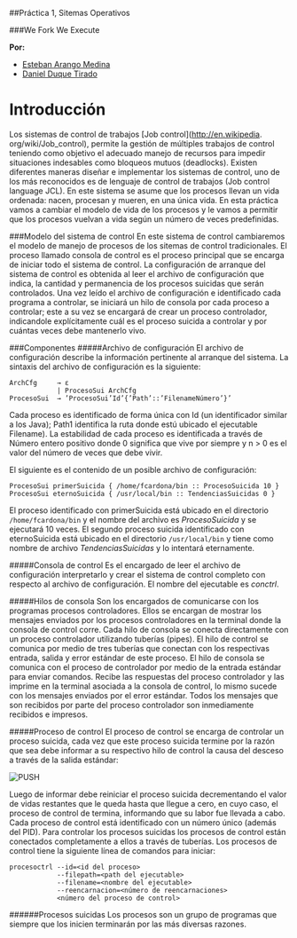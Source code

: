 ##Práctica 1, Sitemas Operativos

###We Fork We Execute

 **Por:**
  
   * [Esteban Arango Medina](https://github.com/esbanarango)
   * [Daniel Duque Tirado](https://github.com/DanielJDuque)


Introducción
==
Los sistemas de control de trabajos [Job control](http://en.wikipedia. org/wiki/Job_control), permite la gestión de múltiples trabajos de control teniendo como objetivo el adecuado manejo de recursos para impedir situaciones indesables como bloqueos mutuos (deadlocks).
Existen diferentes maneras diseñar e implementar los sistemas de control, uno de los más reconocidos es de lenguaje de control de trabajos (Job control language JCL). En este sistema se asume que los procesos llevan un vida ordenada: nacen, procesan y mueren, en una única vida.
En esta práctica vamos a cambiar el modelo de vida de los procesos y le vamos a permitir que los procesos vuelvan a vida según un número de veces predefinidas.

###Modelo del sistema de control
En este sistema de control cambiaremos el modelo de manejo de procesos de los sitemas de control tradicionales. El proceso llamado consola de control es el proceso principal que se encarga de iniciar todo el sistema de control. La configuración de arranque del sistema de control es obtenida al leer el archivo de configuración que indica, la cantidad y permanencia de los procesos suicidas que serán controlados.
Una vez leído el archivo de configuración e identificado cada programa a controlar, se iniciará un hilo de consola por cada proceso a controlar; este a su vez se encargará de crear un proceso controlador, indicandole explícitamente cuál es el proceso suicida a controlar y por cuántas veces debe mantenerlo vivo.

###Componentes
#####Archivo de configuración
El archivo de configuración describe la información pertinente al arranque del sistema. La sintaxis del archivo de configuración es la siguiente:

	ArchCfg 	→ ε
			    | ProcesoSui ArchCfg
	ProcesoSui  → ’ProcesoSui’Id’{’Path’::’FilenameNúmero’}’

Cada proceso es identificado de forma única con Id (un identificador similar a los Java); Path1 identifica la ruta donde estú ubicado el ejecutable Filename). La estabilidad de cada proceso es identificada a través de Número entero positivo donde 0 significa que vive por siempre y n > 0 es el valor del número de veces que debe vivir.

El siguiente es el contenido de un posible archivo de configuración:
		
	ProcesoSui primerSuicida { /home/fcardona/bin :: ProcesoSuicida 10 } 
	ProcesoSui eternoSuicida { /usr/local/bin :: TendenciasSuicidas 0 }

El proceso identificado con primerSuicida está ubicado en el directorio `/home/fcardona/bin` y el nombre del archivo es _ProcesoSuicida_ y se ejecutará 10 veces. El segundo proceso suicida identificado con eternoSuicida está ubicado en el directorio `/usr/local/bin` y tiene como nombre de archivo _TendenciasSuicidas_ y lo intentará eternamente.

#####Consola de control
Es el encargado de leer el archivo de configuración interpretarlo y crear el sistema de control completo con respecto al archivo de configuración. El nombre del ejecutable es _conctrl_.

#####Hilos de consola
Son los encargados de comunicarse con los programas procesos controladores. Ellos se encargan de mostrar los mensajes enviados por los procesos controladores en la terminal donde la consola de control corre.
Cada hilo de consola se conecta directamente con un proceso controlador utilizando tuberías (pipes). El hilo de control se comunica por medio de tres tuberías que conectan con los respectivas entrada, salida y error estándar de este proceso.
El hilo de consola se comunica con el proceso de controlador por medio de la entrada estándar para enviar comandos. Recibe las respuestas del proceso controlador y las imprime en la terminal asociada a la consola de control, lo mismo sucede con los mensajes enviados por el error estándar. Todos los mensajes que son recibidos por parte del proceso controlador son inmediamente recibidos e impresos.

#####Proceso de control
El proceso de control se encarga de controlar un proceso suicida, cada vez que este proceso suicida termine por la razón que sea debe informar a su respectivo hilo de control la causa del desceso a través de la salida estándar:

![PUSH](https://bitbucket.org/esbanarango/weforkweexecute/raw/298770d042cd/screenshotExample.png)

Luego de informar debe reiniciar el proceso suicida decrementando el valor de vidas restantes que le queda hasta que llegue a cero, en cuyo caso, el proceso de control de termina, informando que su labor fue llevada a cabo.
Cada proceso de control está identificado con un número único (además del PID).
Para controlar los procesos suicidas los procesos de control están conectados completamente a ellos a través de tuberías.
Los procesos de control tiene la siguiente línea de comandos para iniciar:


	procesoctrl --id=<id del proceso>￼
				--filepath=<path del ejecutable>￼
				--filename=<nombre del ejecutable> 
				--reencarnacion=<número de reencarnaciones> 
				<número del proceso de control>


######Procesos suicidas
Los procesos son un grupo de programas que siempre que los inicien terminarán por las más diversas razones.

